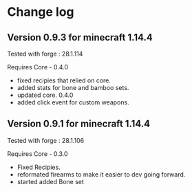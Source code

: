 # Change log
## Version 0.9.3 for minecraft 1.14.4
Tested with forge : 28.1.114

Requires Core - 0.4.0

- fixed recipies that relied on core.
- added stats for bone and bamboo sets.
- updated core. 0.4.0
- added click event for custom weapons.

## Version 0.9.1 for minecraft 1.14.4
Tested with forge : 28.1.106

Requires Core - 0.3.0

- Fixed Recipies. 
- reformated firearms to make it easier to dev going forward. 
- started added Bone set
